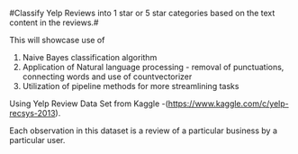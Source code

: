 #Classify Yelp Reviews into 1 star or 5 star categories based on the text content in the reviews.# 

This will showcase use of 
1. Naive Bayes classification algorithm 
2. Application of Natural language processing - removal of punctuations, connecting words and use of countvectorizer  
3. Utilization of pipeline methods for more streamlining tasks

Using Yelp Review Data Set from Kaggle -(https://www.kaggle.com/c/yelp-recsys-2013).

Each observation in this dataset is a review of a particular business by a particular user.
